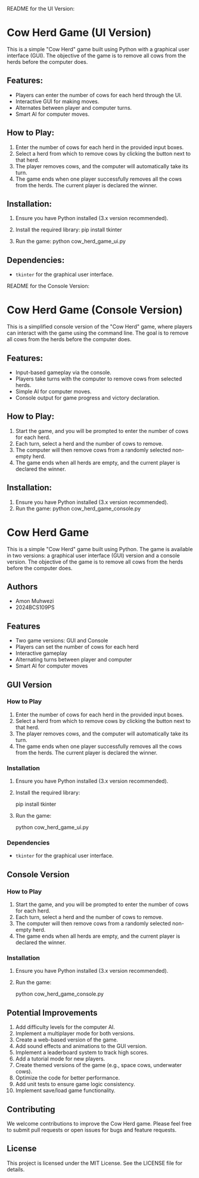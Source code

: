README for the UI Version:

# Cow Herd Game (UI Version)

This is a simple "Cow Herd" game built using Python with a graphical user interface (GUI). The objective of the game is to remove all cows from the herds before the computer does.

## Features:
- Players can enter the number of cows for each herd through the UI.
- Interactive GUI for making moves.
- Alternates between player and computer turns.
- Smart AI for computer moves.

## How to Play:
1. Enter the number of cows for each herd in the provided input boxes.
2. Select a herd from which to remove cows by clicking the button next to that herd.
3. The player removes cows, and the computer will automatically take its turn.
4. The game ends when one player successfully removes all the cows from the herds. The current player is declared the winner.

## Installation:
1. Ensure you have Python installed (3.x version recommended).
2. Install the required library:
pip install tkinter


3. Run the game:
python cow_herd_game_ui.py


## Dependencies:
- `tkinter` for the graphical user interface.

README for the Console Version:

# Cow Herd Game (Console Version)

This is a simplified console version of the "Cow Herd" game, where players can interact with the game using the command line. The goal is to remove all cows from the herds before the computer does.

## Features:
- Input-based gameplay via the console.
- Players take turns with the computer to remove cows from selected herds.
- Simple AI for computer moves.
- Console output for game progress and victory declaration.

## How to Play:
1. Start the game, and you will be prompted to enter the number of cows for each herd.
2. Each turn, select a herd and the number of cows to remove.
3. The computer will then remove cows from a randomly selected non-empty herd.
4. The game ends when all herds are empty, and the current player is declared the winner.

## Installation:
1. Ensure you have Python installed (3.x version recommended).
2. Run the game:
python cow_herd_game_console.py


# Cow Herd Game

This is a simple "Cow Herd" game built using Python. The game is available in two versions: a graphical user interface (GUI) version and a console version. The objective of the game is to remove all cows from the herds before the computer does.

## Authors

- Amon Muhwezi
- 2024BCS109PS

## Features

- Two game versions: GUI and Console
- Players can set the number of cows for each herd
- Interactive gameplay
- Alternating turns between player and computer
- Smart AI for computer moves

## GUI Version

### How to Play

1. Enter the number of cows for each herd in the provided input boxes.
2. Select a herd from which to remove cows by clicking the button next to that herd.
3. The player removes cows, and the computer will automatically take its turn.
4. The game ends when one player successfully removes all the cows from the herds. The current player is declared the winner.

### Installation

1. Ensure you have Python installed (3.x version recommended).
2. Install the required library:
   
   pip install tkinter
   
3. Run the game:
   
   python cow_herd_game_ui.py
   

### Dependencies

- `tkinter` for the graphical user interface.

## Console Version

### How to Play

1. Start the game, and you will be prompted to enter the number of cows for each herd.
2. Each turn, select a herd and the number of cows to remove.
3. The computer will then remove cows from a randomly selected non-empty herd.
4. The game ends when all herds are empty, and the current player is declared the winner.

### Installation

1. Ensure you have Python installed (3.x version recommended).
2. Run the game:
   
   python cow_herd_game_console.py
   

## Potential Improvements

1. Add difficulty levels for the computer AI.
2. Implement a multiplayer mode for both versions.
3. Create a web-based version of the game.
4. Add sound effects and animations to the GUI version.
5. Implement a leaderboard system to track high scores.
6. Add a tutorial mode for new players.
7. Create themed versions of the game (e.g., space cows, underwater cows).
8. Optimize the code for better performance.
9. Add unit tests to ensure game logic consistency.
10. Implement save/load game functionality.

## Contributing

We welcome contributions to improve the Cow Herd game. Please feel free to submit pull requests or open issues for bugs and feature requests.

## License

This project is licensed under the MIT License. See the LICENSE file for details.
